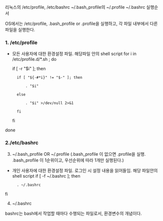 
리눅스의 /etc/profile, /etc/bashrc ~/.bash_profile의 ~/.profile  ~/.bashrc 실행순서

OS에서는 /etc/profile, .bash_profile or .profile을 실행하고, 각 파일 내부에서 다른 파일을 실행한다.

 
### 1. /etc/profile
- 모든 사용자에 대한 환경설정 파일. 
해당파일 안의 shell script
for i in /etc/profile.d/*.sh ; do

    if [ -r "$i" ]; then

        if [ "${-#*i}" != "$-" ]; then

            . "$i"

        else

            . "$i" >/dev/null 2>&1

        fi

    fi

done

 

### 2./etc/bashrc
 

3. ~/.bash_profile OR ~/.profile (.bash_profile 이 없으면 .profile을 실행. .bash_profile 이 1순위이고, 우선순위에 따라 1개만 실행된다.)
- 개인 사용자에 대한 환경설정 파일. 로그인 시 설정 내용을 읽어들임.
해당 파일안의 shell script
if [ -f ~/.bashrc ]; then

        . ~/.bashrc

fi

 

4. ~/.bashrc

bashrc는 bash에서 작업할 때마다 수행되는 파일로서, 환경변수의 개념이다.
